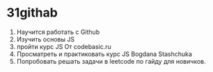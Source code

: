 # 31githab
1. Научится работать с Github
2. Изучить основы JS
3. пройти курс JS От codebasic.ru
4. Просматреть и практиковать курс JS Bogdana Stashchuka
5. Попробовать решать задачи в leetcode по гайду для новичков.
